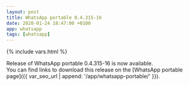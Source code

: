 ```yaml
---
layout: post
title: WhatsApp portable 0.4.315-16
date: 2020-01-24 18:47:00 +0100
app: whatsapp
tags: [whatsapp]
---
```

{% include vars.html %}

Release of WhatsApp portable 0.4.315-16 is now available.<br />
You can find links to download this release on the [WhatsApp portable page]({{ var_seo_url | append: '/app/whatsapp-portable/' }}).